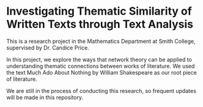# Investigating Thematic Similarity of Written Texts through Text Analysis

This is a research project in the Mathematics Department at Smith College, supervised by Dr. Candice Price. 

In this project, we explore the ways that network theory can be applied to understanding thematic connections between works of literature. We used the text Much Ado About Nothing by William Shakespeare as our root piece of literature.

We are still in the process of conducting this research, so frequent updates will be made in this repository. 
